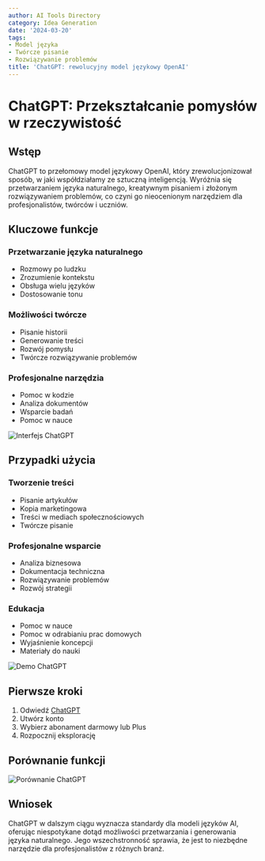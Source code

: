 ```yaml
---
author: AI Tools Directory
category: Idea Generation
date: '2024-03-20'
tags:
- Model języka
- Twórcze pisanie
- Rozwiązywanie problemów
title: 'ChatGPT: rewolucyjny model językowy OpenAI'
---
```


# ChatGPT: Przekształcanie pomysłów w rzeczywistość

## Wstęp

ChatGPT to przełomowy model językowy OpenAI, który zrewolucjonizował sposób, w jaki współdziałamy ze sztuczną inteligencją. Wyróżnia się przetwarzaniem języka naturalnego, kreatywnym pisaniem i złożonym rozwiązywaniem problemów, co czyni go nieocenionym narzędziem dla profesjonalistów, twórców i uczniów.

## Kluczowe funkcje

### Przetwarzanie języka naturalnego
- Rozmowy po ludzku
- Zrozumienie kontekstu
- Obsługa wielu języków
- Dostosowanie tonu

### Możliwości twórcze
- Pisanie historii
- Generowanie treści
- Rozwój pomysłu
- Twórcze rozwiązywanie problemów

### Profesjonalne narzędzia
- Pomoc w kodzie
- Analiza dokumentów
- Wsparcie badań
- Pomoc w nauce

![Interfejs ChatGPT](/imgs/chatgpt/interface.jpg)

## Przypadki użycia

### Tworzenie treści
- Pisanie artykułów
- Kopia marketingowa
- Treści w mediach społecznościowych
- Twórcze pisanie

### Profesjonalne wsparcie
- Analiza biznesowa
- Dokumentacja techniczna
- Rozwiązywanie problemów
- Rozwój strategii

### Edukacja
- Pomoc w nauce
- Pomoc w odrabianiu prac domowych
- Wyjaśnienie koncepcji
- Materiały do ​​nauki

![Demo ChatGPT](/imgs/chatgpt/demo.jpg)

## Pierwsze kroki

1. Odwiedź [ChatGPT](https://chat.openai.com)
2. Utwórz konto
3. Wybierz abonament darmowy lub Plus
4. Rozpocznij eksplorację

## Porównanie funkcji

![Porównanie ChatGPT](/imgs/chatgpt/comparison.jpg)

## Wniosek

ChatGPT w dalszym ciągu wyznacza standardy dla modeli języków AI, oferując niespotykane dotąd możliwości przetwarzania i generowania języka naturalnego. Jego wszechstronność sprawia, że ​​jest to niezbędne narzędzie dla profesjonalistów z różnych branż.